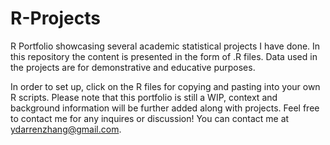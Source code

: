 # R-Projects
R Portfolio showcasing several academic statistical projects I have done. In this repository the content is presented in the form of .R files. Data used in the projects are for demonstrative and educative purposes.

In order to set up, click on the R files for copying and pasting into your own R scripts. Please note that this portfolio is still a WIP, context and background information will be further added along with projects. Feel free to contact me for any inquires or discussion! You can contact me at ydarrenzhang@gmail.com.


